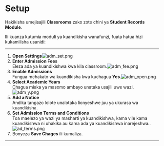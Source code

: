 # Setup

Hakikisha umejisajili **Classrooms** zako zote chini ya **Student Records Module**.

Ili kuanza kutumia moduli ya kuandikisha wanafunzi, fuata hatua hizi kukamilisha usanidi:

---

1. **Open Settings**![adm_set.png](adm_set.png)
2. **Enter Admission Fees**  
   Eleza ada ya kuandikishwa kwa kila  classroom.![adm_fee.png](adm_fee.png)
3. **Enable Admissions**  
   Fungua mchakato wa kuandikisha kwa kuchagua **Yes**.![adm_open.png](adm_open.png)
4. **Select Academic Years**  
   Chagua miaka ya masomo ambayo unataka usajili uwe wazi.![adm_y.png](adm_y.png)
5. **Add a Notice**  
   Andika tangazo lolote unalotaka lionyeshwe juu ya ukurasa wa kuandikisha.
6. **Set Admission Terms and Conditions**  
   Toa maelezo ya wazi ya masharti ya kuandikishwa, kama vile kama kuandikishwa ni uhakika au kama ada ya kuandikishwa inarejeshwa..![ad_terms.png](ad_terms.png)
7. Bonyeza **Save Chages** ili kumaliza.

---


